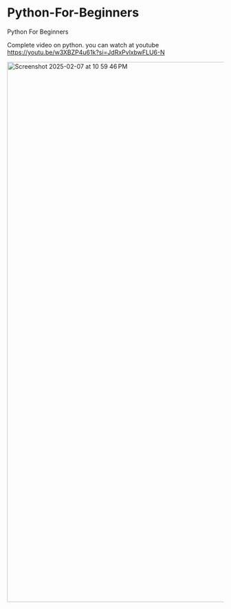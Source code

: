 # Python-For-Beginners
Python For Beginners

Complete video on python. you can watch at youtube <br>
https://youtu.be/w3XBZP4u61k?si=JdRxPvlxbwFLU6-N <br>




<img width="1259" alt="Screenshot 2025-02-07 at 10 59 46 PM" src="https://github.com/user-attachments/assets/323181ea-e03a-433e-a66a-fd7039c55757" />
